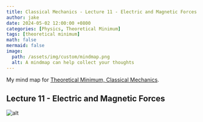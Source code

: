 ```yaml
---
title: Classical Mechanics - Lecture 11 - Electric and Magnetic Forces
author: jake
date: 2024-05-02 12:00:00 +0800
categories: [Physics, Theoretical Minimum]
tags: [theoretical minimum]
math: false
mermaid: false
image:
  path: /assets/img/custom/mindmap.png
  alt: A mindmap can help collect your thoughts
---
```

My mind map for [Theoretical Minimum, Classical Mechanics](https://theoreticalminimum.com/courses/classical-mechanics/2011/fall).

## Lecture 11 - Electric and Magnetic Forces
![alt](assets/img/custom/B1L11.png)
